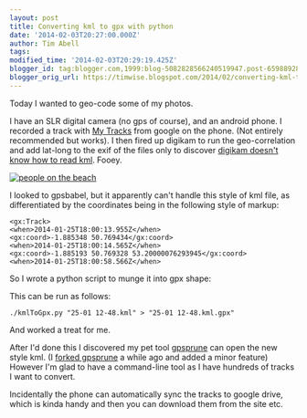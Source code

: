 ```yaml
---
layout: post
title: Converting kml to gpx with python
date: '2014-02-03T20:27:00.000Z'
author: Tim Abell
tags:
modified_time: '2014-02-03T20:29:19.425Z'
blogger_id: tag:blogger.com,1999:blog-5082828566240519947.post-6598892897913494731
blogger_orig_url: https://timwise.blogspot.com/2014/02/converting-kml-to-gpx-with-python.html
---
```


Today I wanted to geo-code some of my photos.

I have an SLR digital camera (no gps of course), and an android phone. I
recorded a track with [My
Tracks](https://play.google.com/store/apps/details?id=com.google.android.maps.mytracks)
from google on the phone. (Not entirely recommended but works). I then fired up
digikam to run the geo-correlation and add lat-long to the exif of the files
only to discover [digikam doesn't know how to read
kml](http://community.kde.org/Digikam/GSoC2010/ReverseGeocoding#TODO_Later_versions).
Fooey.

<div class="flickr-pic">
<a href="https://www.flickr.com/photos/tim_abell/12293521763/"><img
src="https://live.staticflickr.com/3756/12293521763_39d7704c73_k.jpg" alt="people on the beach"></a>
</div>

I looked to gpsbabel, but it apparently can't handle this style of kml file, as
differentiated by the coordinates being in the following style of markup:

    <gx:Track>
    <when>2014-01-25T18:00:13.955Z</when>
    <gx:coord>-1.885348 50.769434</gx:coord>
    <when>2014-01-25T18:00:14.565Z</when>
    <gx:coord>-1.885193 50.769328 53.20000076293945</gx:coord>
    <when>2014-01-25T18:00:58.566Z</when>

So I wrote a python script to munge it into gpx shape:

<script src="https://gist.github.com/timabell/8791116.js"></script>

This can be run as follows:

    ./kmlToGpx.py "25-01 12-48.kml" > "25-01 12-48.kml.gpx"

And worked a treat for me.

After I'd done this I discovered my pet tool
[gpsprune](http://activityworkshop.net/software/gpsprune/index.html) can open
the new style kml. (I [forked gpsprune](https://github.com/timabell/gpsprune) a
while ago and added a minor feature) However I'm glad to have a command-line
tool as I have hundreds of tracks I want to convert.

Incidentally the phone can automatically sync the tracks to google drive, which
is kinda handy and then you can download them from the site etc.
